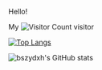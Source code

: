 Hello!

My
![Visitor Count](https://profile-counter.glitch.me/Christmas/count.svg)
visitor


[![Top Langs](https://github-readme-stats.vercel.app/api/top-langs/?username=bszydxh)](https://github.com/bszydxh/github-readme-stats)

![bszydxh's GitHub stats](https://github-readme-stats.vercel.app/api?username=bszydxh&show_icons=true&theme=graywhite)

